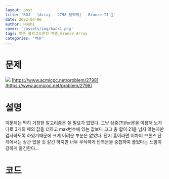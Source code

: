 ```yaml
---
layout: post
title: 'BOJ - [Array - 2798 블랙잭] - Bronze II 🥉'
date: 2022-04-06
author: Hoshi
cover: '/assets/img/back1.png'
tags: 백준 블로그오픈전 백준_Bronze Array
categories: "백준"
---
```

# 문제
![]({{site.url}}/assets/img/posts_img/2798.png)
[https://www.acmicpc.net/problem/2798](https://www.acmicpc.net/problem/2798)

# 설명
이문제는 딱히 거창한 알고리즘은 쓸 필요가 없었다. 그냥 삼중(?!)for문을 이용해 노가다로 3개의 패의 값을 더하고 max변수에 있는 값보다 크고 총 합이 21을 넘지 않는지만 검사하도록 하였기때문에 크게 어려운 부분은 없었다. 단지 흠이라면 어차피 브론즈 단계에서는 상관 없을 것 같긴 하지만 너무 무식하게 반복문을 중첩하여 풀었다는 느낌이 강하게 들긴한다...

# 코드

```c

```
